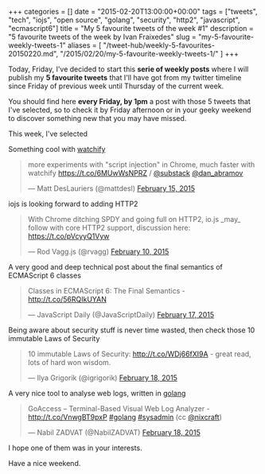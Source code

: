 +++
categories = []
date = "2015-02-20T13:00:00+00:00"
tags = ["tweets", "tech", "iojs", "open source", "golang", "security", "http2", "javascript", "ecmascript6"]
title = "My 5 favourite tweets of the week #1"
description = "5 favourite tweets of the week by Ivan Fraixedes"
slug = "my-5-favourite-weekly-tweets-1"
aliases = [
  "/tweet-hub/weekly-5-favourites-20150220.md",
  "/2015/02/20/my-5-favourite-weekly-tweets-1/"
]
+++

Today, Friday, I've decided to start this __serie of weekly posts__ where I will publish my __5 favourite tweets__ that I'll have got from my twitter timeline since Friday of previous week until Thursday of the current week.

You should find here __every Friday, by 1pm__ a post with those 5 tweets that I've selected, so to check it by Friday afternoon or in your geeky weekend to discover something new that you may have missed.

This week, I've selected


Something cool with [watchify](https://github.com/substack/watchify)

<blockquote class="twitter-tweet tw-align-center" data-partner="tweetdeck"><p>more experiments with &quot;script injection&quot; in Chrome, much faster with watchify &#10;<a href="https://t.co/6MUwWsNPRZ">https://t.co/6MUwWsNPRZ</a>&#10;/ <a href="https://twitter.com/substack">@substack</a> <a href="https://twitter.com/dan_abramov">@dan_abramov</a></p>&mdash; Matt DesLauriers (@mattdesl) <a href="https://twitter.com/mattdesl/status/566790923884183552">February 15, 2015</a></blockquote>
<script async src="//platform.twitter.com/widgets.js" charset="utf-8"></script>


iojs is looking forward to adding HTTP2

<blockquote class="twitter-tweet tw-align-center" data-partner="tweetdeck"><p>With Chrome ditching SPDY and going full on HTTP2, io.js _may_ follow with core HTTP2 support, discussion here: <a href="https://t.co/pVcyyQ1Vyw">https://t.co/pVcyyQ1Vyw</a></p>&mdash; Rod Vagg.js (@rvagg) <a href="https://twitter.com/rvagg/status/564973319942721537">February 10, 2015</a></blockquote>
<script async src="//platform.twitter.com/widgets.js" charset="utf-8"></script>


A very good and deep technical post about the final semantics of ECMAScript 6 classes

<blockquote class="twitter-tweet tw-align-center" data-partner="tweetdeck"><p>Classes in ECMAScript 6: The Final Semantics - <a href="http://t.co/56RQIkUYAN">http://t.co/56RQIkUYAN</a></p>&mdash; JavaScript Daily (@JavaScriptDaily) <a href="https://twitter.com/JavaScriptDaily/status/567665264469508096">February 17, 2015</a></blockquote>
<script async src="//platform.twitter.com/widgets.js" charset="utf-8"></script>


Being aware about security stuff is never time wasted, then check those 10 immutable Laws of Security

<blockquote class="twitter-tweet tw-align-center" data-partner="tweetdeck"><p>10 immutable Laws of Security: <a href="http://t.co/WDj66fXI9A">http://t.co/WDj66fXI9A</a> - great read, lots of hard won wisdom.</p>&mdash; Ilya Grigorik (@igrigorik) <a href="https://twitter.com/igrigorik/status/568098163933868032">February 18, 2015</a></blockquote>
<script async src="//platform.twitter.com/widgets.js" charset="utf-8"></script>


A very nice tool to analyse web logs, written in [golang](http://golang.org/)

<blockquote class="twitter-tweet tw-align-center" data-partner="tweetdeck"><p>GoAccess – Terminal-Based Visual Web Log Analyzer - <a href="http://t.co/VnwgBT9pxP">http://t.co/VnwgBT9pxP</a> <a href="https://twitter.com/hashtag/golang?src=hash">#golang</a> <a href="https://twitter.com/hashtag/sysadmin?src=hash">#sysadmin</a> (cc <a href="https://twitter.com/nixcraft">@nixcraft</a>)</p>&mdash; Nabil ZADVAT (@NabilZADVAT) <a href="https://twitter.com/NabilZADVAT/status/568107738951233537">February 18, 2015</a></blockquote>
<script async src="//platform.twitter.com/widgets.js" charset="utf-8"></script>


I hope one of them was in your interests.

Have a nice weekend.

